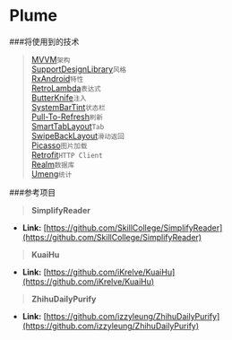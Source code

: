# Plume
###将使用到的技术
>[MVVM](http://androiddoc.qiniudn.com/tools/data-binding/guide.html)`架构`<br/>
>[SupportDesignLibrary](http://androiddoc.qiniudn.com/tools/support-library/features.html#design)`风格`<br/>
>[RxAndroid](https://github.com/ReactiveX/RxAndroid)`特性`<br/>
>[RetroLambda](https://github.com/evant/gradle-retrolambda)`表达式`<br/>
>[ButterKnife](https://github.com/JakeWharton/butterknife)`注入`<br/>
>[SystemBarTint](https://github.com/jgilfelt/SystemBarTint)`状态栏`<br/>
>[Pull-To-Refresh](https://github.com/Yalantis/Phoenix)`刷新`<br/>
>[SmartTabLayout](https://github.com/ogaclejapan/SmartTabLayout)`Tab`<br/>
>[SwipeBackLayout](https://github.com/ikew0ng/SwipeBackLayout)`滑动返回`<br/>
>[Picasso](https://github.com/square/picasso)`图片加载`<br/>
>[Retrofit](https://github.com/square/retrofit)`HTTP Client`<br/>
>[Realm](https://github.com/realm/realm-java)`数据库`<br/>
>[Umeng](http://www.umeng.com/)`统计`<br/>

###参考项目
> **SimplifyReader**
* **Link:** [https://github.com/SkillCollege/SimplifyReader](https://github.com/SkillCollege/SimplifyReader)

> **KuaiHu**
* **Link:** [https://github.com/iKrelve/KuaiHu](https://github.com/iKrelve/KuaiHu)

> **ZhihuDailyPurify**
* **Link:** [https://github.com/izzyleung/ZhihuDailyPurify](https://github.com/izzyleung/ZhihuDailyPurify)<br/>
